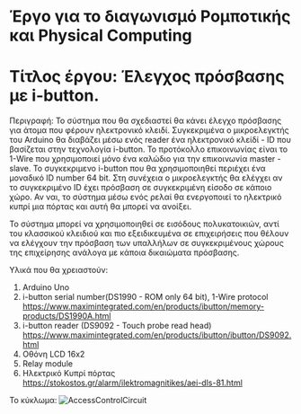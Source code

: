 # Έργο για το διαγωνισμό Ρομποτικής και Physical Computing

# Τίτλος έργου: Έλεγχος πρόσβασης με i-button.

Περιγραφή:
Το σύστημα που θα σχεδιαστεί θα κάνει έλεγχο πρόσβασης για άτομα που φέρουν ηλεκτρονικό κλειδί.
Συγκεκριμένα ο μικροελεγκτής του Arduino θα διαβάζει μέσω ενός reader ένα ηλεκτρονικό κλείδί - ID που βασίζεται στην τεχνολογία i-button.
Το προτόκολλο επικοινωνίας είναι το 1-Wire που χρησιμοποιεί μόνο ένα καλώδιο για την επικοινωνία master -slave.
Το συγκεκριμενο i-button που θα χρησιμοποιηθεί περιέχει ένα μοναδικό ID number 64 bit.
Στη συνέχεια ο μικροελεγκτής θα ελέγχει αν το συγκεκριμένο ID έχει πρόσβαση σε συγκεκριμένη είσοδο σε κάποιο χώρο.
Αν ναι, το σύστημα μέσω ενός ρελαί θα ενεργοποιεί το ηλεκτρικό κυπρί μια πόρτας και αυτή θα μπορεί να ανοίξει.

Το σύστημα μπορεί να χρησιμοποιηθεί σε εισόδους πολυκατοικιών, αντί του κλασσικού κλειδιού και πιο εξειδικευμένα σε επιχειρήσεις που θέλουν να ελέγχουν την πρόσβαση των υπαλλήλων σε συγκεκριμένους χώρους της επιχείρησης ανάλογα με κάποια δικαιώματα πρόσβασης.

Υλικά που θα χρειαστούν:
1. Arduino Uno
2. i-button serial number(DS1990 - ROM only 64 bit), 1-Wire protocol
https://www.maximintegrated.com/en/products/ibutton/memory-products/DS1990A.html
3. i-button reader (DS9092 - Touch probe read head)
https://www.maximintegrated.com/en/products/ibutton/ibutton/DS9092.html
4. Οθόνη LCD 16x2
5. Relay module
6. Ηλεκτρικό Κυπρί πόρτας
https://stokostos.gr/alarm/ilektromagnitikes/aei-dls-81.html

Το κύκλωμα:
![AccessControlCircuit](https://user-images.githubusercontent.com/7252559/56303159-002b0300-6144-11e9-97eb-e698b56914a3.jpg)
